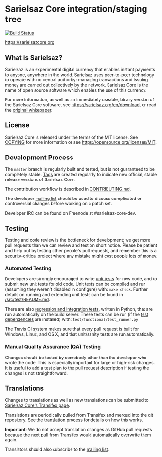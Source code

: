 Sarielsaz Core integration/staging tree
=====================================

[![Build Status](https://travis-ci.org/sarielsaz/sarielsaz.svg?branch=master)](https://travis-ci.org/sarielsaz/sarielsaz)

https://sarielsazcore.org

What is Sarielsaz?
----------------

Sarielsaz is an experimental digital currency that enables instant payments to
anyone, anywhere in the world. Sarielsaz uses peer-to-peer technology to operate
with no central authority: managing transactions and issuing money are carried
out collectively by the network. Sarielsaz Core is the name of open source
software which enables the use of this currency.

For more information, as well as an immediately useable, binary version of
the Sarielsaz Core software, see https://sarielsaz.org/en/download, or read the
[original whitepaper](https://sarielsazcore.org/sarielsaz.pdf).

License
-------

Sarielsaz Core is released under the terms of the MIT license. See [COPYING](COPYING) for more
information or see https://opensource.org/licenses/MIT.

Development Process
-------------------

The `master` branch is regularly built and tested, but is not guaranteed to be
completely stable. [Tags](https://github.com/sarielsaz/sarielsaz/tags) are created
regularly to indicate new official, stable release versions of Sarielsaz Core.

The contribution workflow is described in [CONTRIBUTING.md](CONTRIBUTING.md).

The developer [mailing list](https://lists.linuxfoundation.org/mailman/listinfo/sarielsaz-dev)
should be used to discuss complicated or controversial changes before working
on a patch set.

Developer IRC can be found on Freenode at #sarielsaz-core-dev.

Testing
-------

Testing and code review is the bottleneck for development; we get more pull
requests than we can review and test on short notice. Please be patient and help out by testing
other people's pull requests, and remember this is a security-critical project where any mistake might cost people
lots of money.

### Automated Testing

Developers are strongly encouraged to write [unit tests](src/test/README.md) for new code, and to
submit new unit tests for old code. Unit tests can be compiled and run
(assuming they weren't disabled in configure) with: `make check`. Further details on running
and extending unit tests can be found in [/src/test/README.md](/src/test/README.md).

There are also [regression and integration tests](/test), written
in Python, that are run automatically on the build server.
These tests can be run (if the [test dependencies](/test) are installed) with: `test/functional/test_runner.py`

The Travis CI system makes sure that every pull request is built for Windows, Linux, and OS X, and that unit/sanity tests are run automatically.

### Manual Quality Assurance (QA) Testing

Changes should be tested by somebody other than the developer who wrote the
code. This is especially important for large or high-risk changes. It is useful
to add a test plan to the pull request description if testing the changes is
not straightforward.

Translations
------------

Changes to translations as well as new translations can be submitted to
[Sarielsaz Core's Transifex page](https://www.transifex.com/projects/p/sarielsaz/).

Translations are periodically pulled from Transifex and merged into the git repository. See the
[translation process](doc/translation_process.md) for details on how this works.

**Important**: We do not accept translation changes as GitHub pull requests because the next
pull from Transifex would automatically overwrite them again.

Translators should also subscribe to the [mailing list](https://groups.google.com/forum/#!forum/sarielsaz-translators).
